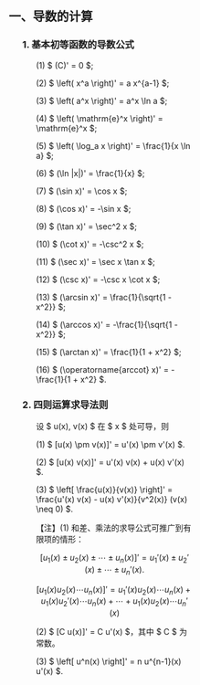 <div style="float: left; width: 64%; padding: 1%;">

## 一、导数的计算

<ul>

### 1. 基本初等函数的导数公式

<ul>

(1) $ (C)' = 0 $;

(2) $ \left( x^a \right)' = a x^{a-1} $;

(3) $ \left( a^x \right)' = a^x \ln a $;

(4) $ \left( \mathrm{e}^x \right)' = \mathrm{e}^x $;

(5) $ \left( \log_a x \right)' = \frac{1}{x \ln a} $;

(6) $ (\ln |x|)' = \frac{1}{x} $;

(7) $ (\sin x)' = \cos x $;

(8) $ (\cos x)' = -\sin x $;

(9) $ (\tan x)' = \sec^2 x $;

(10) $ (\cot x)' = -\csc^2 x $;

(11) $ (\sec x)' = \sec x \tan x $;

(12) $ (\csc x)' = -\csc x \cot x $;

(13) $ (\arcsin x)' = \frac{1}{\sqrt{1 - x^2}} $;

(14) $ (\arccos x)' = -\frac{1}{\sqrt{1 - x^2}} $;

(15) $ (\arctan x)' = \frac{1}{1 + x^2} $;

(16) $ (\operatorname{arccot} x)' = -\frac{1}{1 + x^2} $.

</ul>

### 2. 四则运算求导法则

<ul>

设 $ u(x), v(x) $ 在 $ x $ 处可导，则

(1) $ [u(x) \pm v(x)]' = u'(x) \pm v'(x) $.

(2) $ [u(x) v(x)]' = u'(x) v(x) + u(x) v'(x) $.

(3) $ \left[ \frac{u(x)}{v(x)} \right]' = \frac{u'(x) v(x) - u(x) v'(x)}{v^2(x)} (v(x) \neq 0) $.

【注】(1) 和差、乘法的求导公式可推广到有限项的情形：

$$
\left[ u_1(x) \pm u_2(x) \pm \cdots \pm u_n(x) \right]' = u_1'(x) \pm u_2'(x) \pm \cdots \pm u_n'(x).
$$

$$
\left[ u_1(x) u_2(x) \cdots u_n(x) \right]' = u_1'(x) u_2(x) \cdots u_n(x) + u_1(x) u_2'(x) \cdots u_n(x) + \cdots + u_1(x) u_2(x) \cdots u_n'(x)
$$

(2) $ [C u(x)]' = C u'(x) $，其中 $ C $ 为常数。

(3) $ \left[ u^n(x) \right]' = n u^{n-1}(x) u'(x) $.

</ul>
</div>
<div style="float: right; width: 26%; padding: 1%;">

</div>
<div style="clear: both;"></div>
